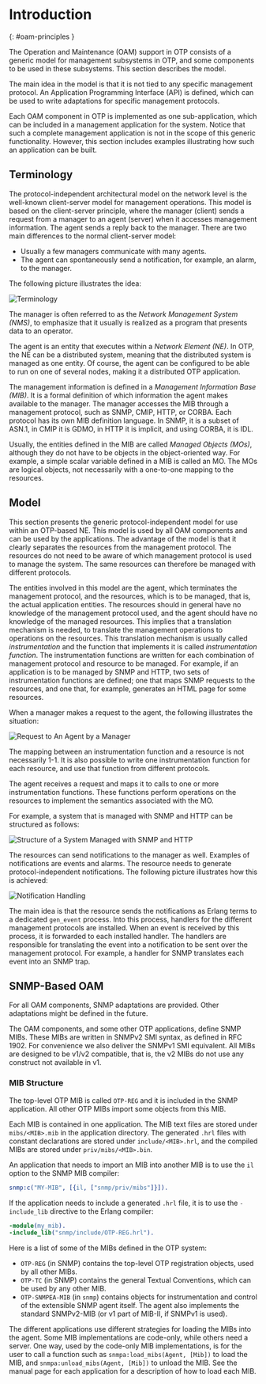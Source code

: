<!--
%CopyrightBegin%

Copyright Ericsson AB 2023. All Rights Reserved.

Licensed under the Apache License, Version 2.0 (the "License");
you may not use this file except in compliance with the License.
You may obtain a copy of the License at

    http://www.apache.org/licenses/LICENSE-2.0

Unless required by applicable law or agreed to in writing, software
distributed under the License is distributed on an "AS IS" BASIS,
WITHOUT WARRANTIES OR CONDITIONS OF ANY KIND, either express or implied.
See the License for the specific language governing permissions and
limitations under the License.

%CopyrightEnd%
-->
# Introduction

[](){: #oam-principles }

The Operation and Maintenance (OAM) support in OTP consists of a generic model
for management subsystems in OTP, and some components to be used in these
subsystems. This section describes the model.

The main idea in the model is that it is not tied to any specific management
protocol. An Application Programming Interface (API) is defined, which can be
used to write adaptations for specific management protocols.

Each OAM component in OTP is implemented as one sub-application, which can be
included in a management application for the system. Notice that such a complete
management application is not in the scope of this generic functionality.
However, this section includes examples illustrating how such an application can
be built.

## Terminology

The protocol-independent architectural model on the network level is the
well-known client-server model for management operations. This model is based on
the client-server principle, where the manager (client) sends a request from a
manager to an agent (server) when it accesses management information. The agent
sends a reply back to the manager. There are two main differences to the normal
client-server model:

- Usually a few managers communicate with many agents.
- The agent can spontaneously send a notification, for example, an alarm, to the
  manager.

The following picture illustrates the idea:

![Terminology](assets/terminology.gif "Terminology")

The manager is often referred to as the _Network Management System (NMS)_, to
emphasize that it usually is realized as a program that presents data to an
operator.

The agent is an entity that executes within a _Network Element (NE)_. In OTP,
the NE can be a distributed system, meaning that the distributed system is
managed as one entity. Of course, the agent can be configured to be able to run
on one of several nodes, making it a distributed OTP application.

The management information is defined in a _Management Information Base (MIB)_.
It is a formal definition of which information the agent makes available to the
manager. The manager accesses the MIB through a management protocol, such as
SNMP, CMIP, HTTP, or CORBA. Each protocol has its own MIB definition language.
In SNMP, it is a subset of ASN.1, in CMIP it is GDMO, in HTTP it is implicit,
and using CORBA, it is IDL.

Usually, the entities defined in the MIB are called _Managed Objects (MOs)_,
although they do not have to be objects in the object-oriented way. For example,
a simple scalar variable defined in a MIB is called an MO. The MOs are logical
objects, not necessarily with a one-to-one mapping to the resources.

## Model

This section presents the generic protocol-independent model for use within an
OTP-based NE. This model is used by all OAM components and can be used by the
applications. The advantage of the model is that it clearly separates the
resources from the management protocol. The resources do not need to be aware of
which management protocol is used to manage the system. The same resources can
therefore be managed with different protocols.

The entities involved in this model are the agent, which terminates the
management protocol, and the resources, which is to be managed, that is, the
actual application entities. The resources should in general have no knowledge
of the management protocol used, and the agent should have no knowledge of the
managed resources. This implies that a translation mechanism is needed, to
translate the management operations to operations on the resources. This
translation mechanism is usually called _instrumentation_ and the function that
implements it is called _instrumentation function_. The instrumentation
functions are written for each combination of management protocol and resource
to be managed. For example, if an application is to be managed by SNMP and HTTP,
two sets of instrumentation functions are defined; one that maps SNMP requests
to the resources, and one that, for example, generates an HTML page for some
resources.

When a manager makes a request to the agent, the following illustrates the
situation:

![Request to An Agent by a Manager](assets/snmp_model_1.gif "Request to An Agent by a Manager")

The mapping between an instrumentation function and a resource is not
necessarily 1-1. It is also possible to write one instrumentation function for
each resource, and use that function from different protocols.

The agent receives a request and maps it to calls to one or more instrumentation
functions. These functions perform operations on the resources to implement the
semantics associated with the MO.

For example, a system that is managed with SNMP and HTTP can be structured as
follows:

![Structure of a System Managed with SNMP and HTTP](assets/snmp_model_2.gif "Structure of a System Managed with SNMP and HTTP")

The resources can send notifications to the manager as well. Examples of
notifications are events and alarms. The resource needs to generate
protocol-independent notifications. The following picture illustrates how this
is achieved:

![Notification Handling](assets/snmp_model_3.gif "Notification Handling")

The main idea is that the resource sends the notifications as Erlang terms to a
dedicated `gen_event` process. Into this process, handlers for the different
management protocols are installed. When an event is received by this process,
it is forwarded to each installed handler. The handlers are responsible for
translating the event into a notification to be sent over the management
protocol. For example, a handler for SNMP translates each event into an SNMP
trap.

## SNMP-Based OAM

For all OAM components, SNMP adaptations are provided. Other adaptations might
be defined in the future.

The OAM components, and some other OTP applications, define SNMP MIBs. These
MIBs are written in SNMPv2 SMI syntax, as defined in RFC 1902. For convenience
we also deliver the SNMPv1 SMI equivalent. All MIBs are designed to be v1/v2
compatible, that is, the v2 MIBs do not use any construct not available in v1.

### MIB Structure

The top-level OTP MIB is called `OTP-REG` and it is included in the SNMP
application. All other OTP MIBs import some objects from this MIB.

Each MIB is contained in one application. The MIB text files are stored under
`mibs/<MIB>.mib` in the application directory. The generated `.hrl` files with
constant declarations are stored under `include/<MIB>.hrl`, and the compiled
MIBs are stored under `priv/mibs/<MIB>.bin`.

An application that needs to import an MIB into another MIB is to use the `il`
option to the SNMP MIB compiler:

```erlang
snmp:c("MY-MIB", [{il, ["snmp/priv/mibs"]}]).
```

If the application needs to include a generated `.hrl` file, it is to use the
`-include_lib` directive to the Erlang compiler:

```erlang
-module(my_mib).
-include_lib("snmp/include/OTP-REG.hrl").
```

Here is a list of some of the MIBs defined in the OTP system:

- `OTP-REG` (in SNMP) contains the top-level OTP registration objects, used by
  all other MIBs.
- `OTP-TC` (in SNMP) contains the general Textual Conventions, which can be used
  by any other MIB.
- `OTP-SNMPEA-MIB` (in `snmp`) contains objects for instrumentation and control
  of the extensible SNMP agent itself. The agent also implements the standard
  SNMPv2-MIB (or v1 part of MIB-II, if SNMPv1 is used).

The different applications use different strategies for loading the MIBs into
the agent. Some MIB implementations are code-only, while others need a server.
One way, used by the code-only MIB implementations, is for the user to call a
function such as `snmpa:load_mibs(Agent, [Mib])` to load the MIB, and
`snmpa:unload_mibs(Agent, [Mib])` to unload the MIB. See the manual page for
each application for a description of how to load each MIB.
